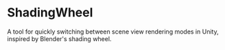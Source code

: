 # ShadingWheel
A tool for quickly switching between scene view rendering modes in Unity, inspired by Blender's shading wheel.
